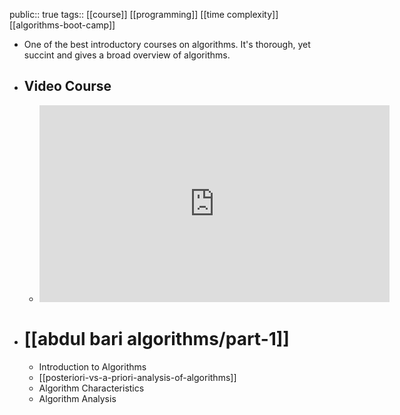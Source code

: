 public:: true
tags:: [[course]] [[programming]] [[time complexity]] [[algorithms-boot-camp]]

- One of the best introductory courses on algorithms. It's thorough, yet succint and gives a broad overview of algorithms.
- ## Video Course
	- <iframe width="560" height="315" src="https://www.youtube.com/embed/0IAPZzGSbME" title="YouTube video player" frameborder="0" allow="accelerometer; autoplay; clipboard-write; encrypted-media; gyroscope; picture-in-picture" allowfullscreen></iframe>
- # [[abdul bari algorithms/part-1]]
	- Introduction to Algorithms
	- [[posteriori-vs-a-priori-analysis-of-algorithms]]
	- Algorithm Characteristics
	- Algorithm Analysis
